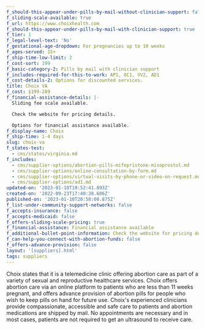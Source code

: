 ```yaml
---
f_should-this-appear-under-pills-by-mail-without-clinician-support: false
f_sliding-scale-available: true
f_url: https://www.choixhealth.com
f_should-this-appear-under-pills-by-mail-with-clinician-support: true
f_tier: 1
f_legal-level-text: 'No'
f_gestational-age-dropdown: For pregnancies up to 10 weeks
f_ages-served: 15+
f_ship-time-low-limit: 2
f_cost-sort: 199
f_basic-category-2: Pills by mail with clinician support
f_includes-required-for-this-to-work: AP1, OC1, VV2, AD1
f_cost-details-2: Options for discounted services.
title: Choix VA
f_cost: $199-289
f_financial-assistance-details: |-
  Sliding fee scale available.

  Check the website for pricing details.

  Options for financial assistance available.
f_display-name: Choix
f_ship-time: 1-4 days
slug: choix-va
f_states-test:
  - cms/states/virginia.md
f_includes:
  - cms/supplier-options/abortion-pills-mifepristone-misoprostol.md
  - cms/supplier-options/online-consultation-by-form.md
  - cms/supplier-options/virtual-visits-by-phone-or-video-on-request.md
  - cms/supplier-options/ad1.md
updated-on: '2023-01-10T19:52:41.893Z'
created-on: '2022-09-23T17:40:38.606Z'
published-on: '2023-01-10T20:58:00.875Z'
f_list-under-community-support-networks: false
f_accepts-insurance: false
f_accepts-medicaid: false
f_offers-sliding-scale-pricing: true
f_financial-assistance: Financial assistance available
f_additional-bullet-point-information: Check the website for pricing details
f_can-help-you-connect-with-abortion-funds: false
f_offers-advance-provision: false
layout: '[suppliers].html'
tags: suppliers
---
```


Choix states that it is a telemedicine clinic offering abortion care as part of a variety of sexual and reproductive healthcare services. Choix offers abortion care via an online platform to patients who are less than 11 weeks pregnant, and offers advance provision of abortion pills for people who wish to keep pills on hand for future use. Choix's experienced clinicians provide compassionate, accessible and safe care to patients and abortion medications are shipped by mail. No appointments are necessary and in most cases, patients are not required to get an ultrasound to receive care.

‍
